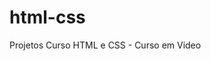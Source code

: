 # html-css
 Projetos Curso HTML e CSS - Curso em Video


<a href="https://caiomello42.github.io/exercicios/ex001/indec.html">
